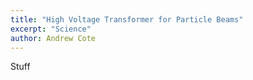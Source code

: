 ```yaml
---
title: "High Voltage Transformer for Particle Beams"
excerpt: "Science"
author: Andrew Cote
---
```


Stuff
